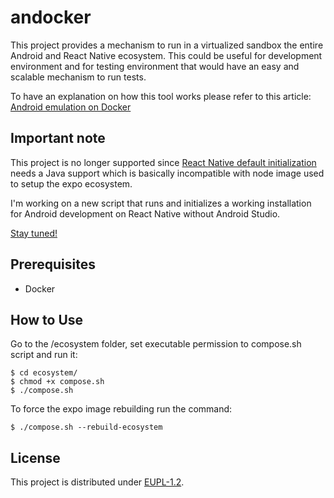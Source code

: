 # andocker

This project provides a mechanism to run in a virtualized sandbox the entire Android and React Native ecosystem.
This could be useful for development environment and for testing environment that would have an easy and scalable mechanism to run tests.

To have an explanation on how this tool works please refer to this article: [Android emulation on Docker](https://medium.com/@ccarcaci/android-emulation-on-docker-90d70ea95425)

## Important note

This project is no longer supported since [React Native default initialization](https://facebook.github.io/react-native/docs/getting-started) needs a Java support which is basically incompatible with node image used to setup the expo ecosystem.

I'm working on a new script that runs and initializes a working installation for Android development on React Native without Android Studio.

[Stay tuned!](https://github.com/ccarcaci)

## Prerequisites

* Docker

## How to Use

Go to the /ecosystem folder, set executable permission to compose.sh script and run it:

```
$ cd ecosystem/
$ chmod +x compose.sh
$ ./compose.sh
```

To force the expo image rebuilding run the command:

```
$ ./compose.sh --rebuild-ecosystem
```

## License

This project is distributed under [EUPL-1.2](https://eupl.eu/1.2/en).
